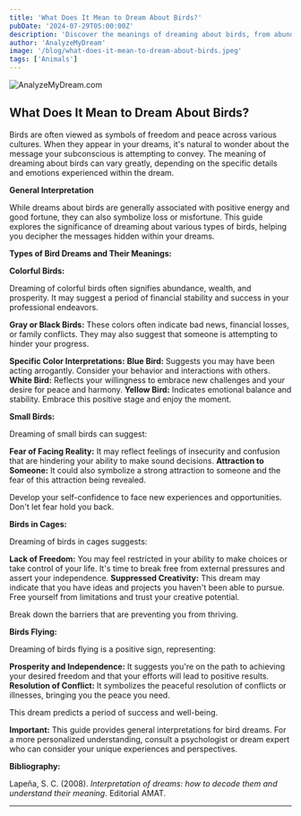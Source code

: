 ```yaml
---
title: 'What Does It Mean to Dream About Birds?'
pubDate: '2024-07-29T05:00:00Z'
description: 'Discover the meanings of dreaming about birds, from abundance and freedom to warnings about loss and conflict.'
author: 'AnalyzeMyDream'
image: '/blog/what-does-it-mean-to-dream-about-birds.jpeg'
tags: ['Animals']
---
```


![AnalyzeMyDream.com](/blog/what-does-it-mean-to-dream-about-birds.jpeg)

## What Does It Mean to Dream About Birds?

Birds are often viewed as symbols of freedom and peace across various cultures. When they appear in your dreams, it's natural to wonder about the message your subconscious is attempting to convey. The meaning of dreaming about birds can vary greatly, depending on the specific details and emotions experienced within the dream.

**General Interpretation**

While dreams about birds are generally associated with positive energy and good fortune, they can also symbolize loss or misfortune. This guide explores the significance of dreaming about various types of birds, helping you decipher the messages hidden within your dreams. 

**Types of Bird Dreams and Their Meanings:**

**Colorful Birds:**

Dreaming of colorful birds often signifies abundance, wealth, and prosperity. It may suggest a period of financial stability and success in your professional endeavors. 

**Gray or Black Birds:** These colors often indicate bad news, financial losses, or family conflicts. They may also suggest that someone is attempting to hinder your progress. 

**Specific Color Interpretations:**
    **Blue Bird:** Suggests you may have been acting arrogantly. Consider your behavior and interactions with others.
    **White Bird:** Reflects your willingness to embrace new challenges and your desire for peace and harmony. 
    **Yellow Bird:** Indicates emotional balance and stability. Embrace this positive stage and enjoy the moment.

**Small Birds:**

Dreaming of small birds can suggest:

**Fear of Facing Reality:**  It may reflect feelings of insecurity and confusion that are hindering your ability to make sound decisions.
**Attraction to Someone:**  It could also symbolize a strong attraction to someone and the fear of this attraction being revealed. 

Develop your self-confidence to face new experiences and opportunities. Don't let fear hold you back.

**Birds in Cages:**

Dreaming of birds in cages suggests:

**Lack of Freedom:**  You may feel restricted in your ability to make choices or take control of your life.  It's time to break free from external pressures and assert your independence.
**Suppressed Creativity:**  This dream may indicate that you have ideas and projects you haven't been able to pursue.  Free yourself from limitations and trust your creative potential.

Break down the barriers that are preventing you from thriving.

**Birds Flying:**

Dreaming of birds flying is a positive sign, representing:

**Prosperity and Independence:**  It suggests you're on the path to achieving your desired freedom and that your efforts will lead to positive results.
**Resolution of Conflict:**  It symbolizes the peaceful resolution of conflicts or illnesses, bringing you the peace you need. 

This dream predicts a period of success and well-being.

**Important:** This guide provides general interpretations for bird dreams. For a more personalized understanding, consult a psychologist or dream expert who can consider your unique experiences and perspectives.

**Bibliography:**

Lapeña, S. C. (2008). *Interpretation of dreams: how to decode them and understand their meaning*. Editorial AMAT.

---